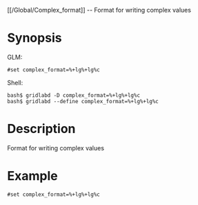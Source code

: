 [[/Global/Complex_format]] -- Format for writing complex values

# Synopsis

GLM:

~~~
#set complex_format=%+lg%+lg%c
~~~

Shell:

~~~
bash$ gridlabd -D complex_format=%+lg%+lg%c
bash$ gridlabd --define complex_format=%+lg%+lg%c
~~~

# Description

Format for writing complex values

# Example

~~~
#set complex_format=%+lg%+lg%c
~~~
